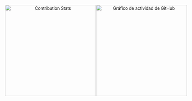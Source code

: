 <div align="center" style="display: inline-flex">
    <img src="https://github-contribution-stats.vercel.app/api/?username=boterop" alt="Contribution Stats" loading="lazy" style="height: 300px;">
    <img src="https://github-readme-activity-graph.vercel.app/graph?username=boterop&theme=react-dark" alt="Gráfico de actividad de GitHub" loading="lazy" style="height: 300px;">
</div>
